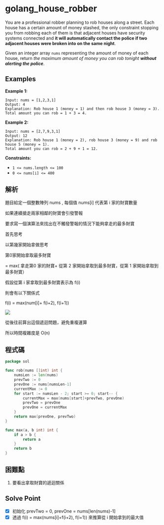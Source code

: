 # golang_house_robber

You are a professional robber planning to rob houses along a street. Each house has a certain amount of money stashed, the only constraint stopping you from robbing each of them is that adjacent houses have security systems connected and **it will automatically contact the police if two adjacent houses were broken into on the same night**.

Given an integer array `nums` representing the amount of money of each house, return *the maximum amount of money you can rob tonight **without alerting the police***.

## Examples

**Example 1:**

```
Input: nums = [1,2,3,1]
Output: 4
Explanation: Rob house 1 (money = 1) and then rob house 3 (money = 3).
Total amount you can rob = 1 + 3 = 4.

```

**Example 2:**

```
Input: nums = [2,7,9,3,1]
Output: 12
Explanation: Rob house 1 (money = 2), rob house 3 (money = 9) and rob house 5 (money = 1).
Total amount you can rob = 2 + 9 + 1 = 12.

```

**Constraints:**

- `1 <= nums.length <= 100`
- `0 <= nums[i] <= 400`

## 解析

題目給定一個整數陣列 nums  , 每個值 nums[i] 代表第 i 家的財寶數量

如果連續搶走兩家相鄰的財寶會引發警報

要求寫一個演算法來找出在不觸發警報的情況下能夠拿走的最多財寶

首先思考

以第幾家開始拿做思考

第0家開始拿取最多財寶 

= max( 拿走第0 家的財寶+ 從第 2 家開始拿取到最多財寶，從第 1 家開始拿取到最多財寶）

假設從第 i 家拿取到最多財寶表示為 f(i)

則會有以下關係式 

f(i) = max(num[i]+ f(i+2), f(i+1))

![](https://i.imgur.com/SBN91R1.png)

從後往前算出這個遞迴問題，避免重複運算

所以時間複雜度是 O(n)

## 程式碼
```go
package sol

func rob(nums []int) int {
	numsLen := len(nums)
	prevTwo := 0
	prevOne := nums[numsLen-1]
	currentMax := 0
	for start := numsLen - 2; start >= 0; start-- {
		currentMax = max(nums[start]+prevTwo, prevOne)
		prevTwo = prevOne
		prevOne = currentMax
	}
	return max(prevOne, prevTwo)
}

func max(a, b int) int {
	if a > b {
		return a
	}
	return b
}

```
## 困難點

1. 要看出拿取財寶的遞迴關係

## Solve Point

- [x]  初始化 prevTwo = 0, prevOne = nums[len(nums)-1]
- [x]  透過 f(i) = max(nums[i]+f(i+2), f(i+1)) 來推算從 i 開始拿到的最大值